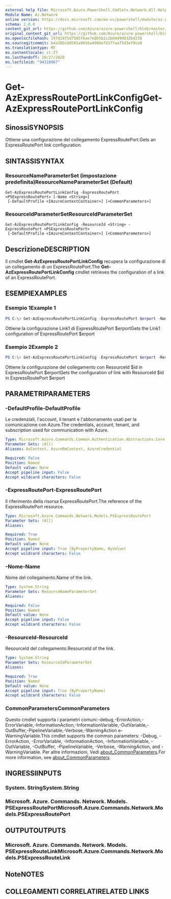 ```yaml
---
external help file: Microsoft.Azure.PowerShell.Cmdlets.Network.dll-Help.xml
Module Name: Az.Network
online version: https://docs.microsoft.com/en-us/powershell/module/az.network/get-azexpressrouteportlinkconfig
schema: 2.0.0
content_git_url: https://github.com/Azure/azure-powershell/blob/master/src/Network/Network/help/Get-AzExpressRoutePortLinkConfig.md
original_content_git_url: https://github.com/Azure/azure-powershell/blob/master/src/Network/Network/help/Get-AzExpressRoutePortLinkConfig.md
ms.openlocfilehash: 197d18f5d7585f6ae7e865b1c2b0449d032b4238
ms.sourcegitcommit: b4a38bcb0501a9016a4998efd377aa75d3ef9ce8
ms.translationtype: MT
ms.contentlocale: it-IT
ms.lasthandoff: 10/27/2020
ms.locfileid: "94310867"
---
```

# <span data-ttu-id="e86dd-101">Get-AzExpressRoutePortLinkConfig</span><span class="sxs-lookup"><span data-stu-id="e86dd-101">Get-AzExpressRoutePortLinkConfig</span></span>

## <span data-ttu-id="e86dd-102">Sinossi</span><span class="sxs-lookup"><span data-stu-id="e86dd-102">SYNOPSIS</span></span>
<span data-ttu-id="e86dd-103">Ottiene una configurazione del collegamento ExpressRoutePort.</span><span class="sxs-lookup"><span data-stu-id="e86dd-103">Gets an ExpressRoutePort link configuration.</span></span>

## <span data-ttu-id="e86dd-104">SINTASSI</span><span class="sxs-lookup"><span data-stu-id="e86dd-104">SYNTAX</span></span>

### <span data-ttu-id="e86dd-105">ResourceNameParameterSet (impostazione predefinita)</span><span class="sxs-lookup"><span data-stu-id="e86dd-105">ResourceNameParameterSet (Default)</span></span>
```
Get-AzExpressRoutePortLinkConfig -ExpressRoutePort <PSExpressRoutePort> [-Name <String>]
 [-DefaultProfile <IAzureContextContainer>] [<CommonParameters>]
```

### <span data-ttu-id="e86dd-106">ResourceIdParameterSet</span><span class="sxs-lookup"><span data-stu-id="e86dd-106">ResourceIdParameterSet</span></span>
```
Get-AzExpressRoutePortLinkConfig -ResourceId <String> -ExpressRoutePort <PSExpressRoutePort>
 [-DefaultProfile <IAzureContextContainer>] [<CommonParameters>]
```

## <span data-ttu-id="e86dd-107">Descrizione</span><span class="sxs-lookup"><span data-stu-id="e86dd-107">DESCRIPTION</span></span>
<span data-ttu-id="e86dd-108">Il cmdlet **Get-AzExpressRoutePortLinkConfig** recupera la configurazione di un collegamento di un ExpressRoutePort.</span><span class="sxs-lookup"><span data-stu-id="e86dd-108">The **Get-AzExpressRoutePortLinkConfig** cmdlet retrieves the configuration of a link of an ExpressRoutePort.</span></span>

## <span data-ttu-id="e86dd-109">ESEMPI</span><span class="sxs-lookup"><span data-stu-id="e86dd-109">EXAMPLES</span></span>

### <span data-ttu-id="e86dd-110">Esempio 1</span><span class="sxs-lookup"><span data-stu-id="e86dd-110">Example 1</span></span>
```powershell
PS C:\> Get-AzExpressRoutePortLinkConfig -ExpressRoutePort $erport -Name Link1
```

<span data-ttu-id="e86dd-111">Ottiene la configurazione Link1 di ExpressRoutePort $erport</span><span class="sxs-lookup"><span data-stu-id="e86dd-111">Gets the Link1 configuration of ExpressRoutePort $erport</span></span>

### <span data-ttu-id="e86dd-112">Esempio 2</span><span class="sxs-lookup"><span data-stu-id="e86dd-112">Example 2</span></span>
```powershell
PS C:\> Get-AzExpressRoutePortLinkConfig -ExpressRoutePort $erport -ResourceId $id
```

<span data-ttu-id="e86dd-113">Ottiene la configurazione del collegamento con ResourceId $id in ExpressRoutePort $erport</span><span class="sxs-lookup"><span data-stu-id="e86dd-113">Gets the configuration of link with ResourceId $id in ExpressRoutePort $erport</span></span>

## <span data-ttu-id="e86dd-114">PARAMETRI</span><span class="sxs-lookup"><span data-stu-id="e86dd-114">PARAMETERS</span></span>

### <span data-ttu-id="e86dd-115">-DefaultProfile</span><span class="sxs-lookup"><span data-stu-id="e86dd-115">-DefaultProfile</span></span>
<span data-ttu-id="e86dd-116">Le credenziali, l'account, il tenant e l'abbonamento usati per la comunicazione con Azure.</span><span class="sxs-lookup"><span data-stu-id="e86dd-116">The credentials, account, tenant, and subscription used for communication with Azure.</span></span>

```yaml
Type: Microsoft.Azure.Commands.Common.Authentication.Abstractions.Core.IAzureContextContainer
Parameter Sets: (All)
Aliases: AzContext, AzureRmContext, AzureCredential

Required: False
Position: Named
Default value: None
Accept pipeline input: False
Accept wildcard characters: False
```

### <span data-ttu-id="e86dd-117">-ExpressRoutePort</span><span class="sxs-lookup"><span data-stu-id="e86dd-117">-ExpressRoutePort</span></span>
<span data-ttu-id="e86dd-118">Il riferimento della risorsa ExpressRoutePort.</span><span class="sxs-lookup"><span data-stu-id="e86dd-118">The reference of the ExpressRoutePort resource.</span></span>

```yaml
Type: Microsoft.Azure.Commands.Network.Models.PSExpressRoutePort
Parameter Sets: (All)
Aliases:

Required: True
Position: Named
Default value: None
Accept pipeline input: True (ByPropertyName, ByValue)
Accept wildcard characters: False
```

### <span data-ttu-id="e86dd-119">-Nome</span><span class="sxs-lookup"><span data-stu-id="e86dd-119">-Name</span></span>
<span data-ttu-id="e86dd-120">Nome del collegamento.</span><span class="sxs-lookup"><span data-stu-id="e86dd-120">Name of the link.</span></span>

```yaml
Type: System.String
Parameter Sets: ResourceNameParameterSet
Aliases:

Required: False
Position: Named
Default value: None
Accept pipeline input: False
Accept wildcard characters: False
```

### <span data-ttu-id="e86dd-121">-ResourceId</span><span class="sxs-lookup"><span data-stu-id="e86dd-121">-ResourceId</span></span>
<span data-ttu-id="e86dd-122">ResourceId del collegamento.</span><span class="sxs-lookup"><span data-stu-id="e86dd-122">ResourceId of the link.</span></span>

```yaml
Type: System.String
Parameter Sets: ResourceIdParameterSet
Aliases:

Required: True
Position: Named
Default value: None
Accept pipeline input: True (ByPropertyName)
Accept wildcard characters: False
```

### <span data-ttu-id="e86dd-123">CommonParameters</span><span class="sxs-lookup"><span data-stu-id="e86dd-123">CommonParameters</span></span>
<span data-ttu-id="e86dd-124">Questo cmdlet supporta i parametri comuni:-debug,-ErrorAction,-ErrorVariable,-InformationAction,-InformationVariable,-OutVariable,-OutBuffer,-PipelineVariable,-Verbose,-WarningAction e-WarningVariable.</span><span class="sxs-lookup"><span data-stu-id="e86dd-124">This cmdlet supports the common parameters: -Debug, -ErrorAction, -ErrorVariable, -InformationAction, -InformationVariable, -OutVariable, -OutBuffer, -PipelineVariable, -Verbose, -WarningAction, and -WarningVariable.</span></span> <span data-ttu-id="e86dd-125">Per altre informazioni, Vedi [about_CommonParameters](http://go.microsoft.com/fwlink/?LinkID=113216).</span><span class="sxs-lookup"><span data-stu-id="e86dd-125">For more information, see [about_CommonParameters](http://go.microsoft.com/fwlink/?LinkID=113216).</span></span>

## <span data-ttu-id="e86dd-126">INGRESSI</span><span class="sxs-lookup"><span data-stu-id="e86dd-126">INPUTS</span></span>

### <span data-ttu-id="e86dd-127">System. String</span><span class="sxs-lookup"><span data-stu-id="e86dd-127">System.String</span></span>

### <span data-ttu-id="e86dd-128">Microsoft. Azure. Commands. Network. Models. PSExpressRoutePort</span><span class="sxs-lookup"><span data-stu-id="e86dd-128">Microsoft.Azure.Commands.Network.Models.PSExpressRoutePort</span></span>

## <span data-ttu-id="e86dd-129">OUTPUT</span><span class="sxs-lookup"><span data-stu-id="e86dd-129">OUTPUTS</span></span>

### <span data-ttu-id="e86dd-130">Microsoft. Azure. Commands. Network. Models. PSExpressRouteLink</span><span class="sxs-lookup"><span data-stu-id="e86dd-130">Microsoft.Azure.Commands.Network.Models.PSExpressRouteLink</span></span>

## <span data-ttu-id="e86dd-131">Note</span><span class="sxs-lookup"><span data-stu-id="e86dd-131">NOTES</span></span>

## <span data-ttu-id="e86dd-132">COLLEGAMENTI CORRELATI</span><span class="sxs-lookup"><span data-stu-id="e86dd-132">RELATED LINKS</span></span>
